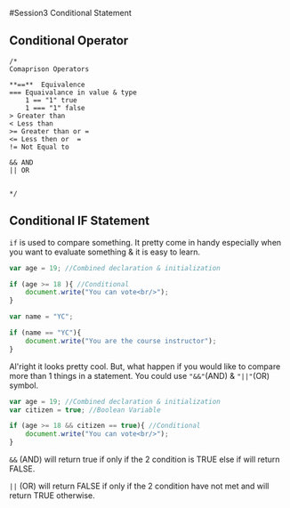 #Session3 Conditional Statement

## Conditional Operator 

```
/*
Comaprison Operators

**==**  Equivalence 
=== Equaivalance in value & type
	1 == "1" true
	1 === "1" false
> Greater than 
< Less than 
>= Greater than or =
<= Less then or  =
!= Not Equal to 

&& AND 
|| OR


*/
```

## Conditional IF Statement 
`if` is used to compare something. It pretty come in handy especially when you want to evaluate something & it is easy to learn. 

```javascript
var age = 19; //Combined declaration & initialization

if (age >= 18 ){ //Conditional 
	document.write("You can vote<br/>");
}
```

```javascript
var name = "YC";

if (name == "YC"){
	document.write("You are the course instructor");
}
```

Al'right it looks pretty cool. But, what happen if you would like to compare more than 1 things in a statement. You could use `"&&"`(AND) & `"||"`(OR) symbol. 


```javascript
var age = 19; //Combined declaration & initialization
var citizen = true; //Boolean Variable

if (age >= 18 && citizen == true){ //Conditional 
	document.write("You can vote<br/>");
}
```

`&&` (AND) will return true if only if the 2 condition is TRUE else if will return FALSE. 

`||` (OR) will return FALSE if only if the 2 condition have not met and will return TRUE otherwise.